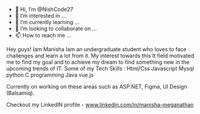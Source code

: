 - 👋 Hi, I’m @NishCode27
- 👀 I’m interested in ...
- 🌱 I’m currently learning ...
- 💞️ I’m looking to collaborate on ...
- 📫 How to reach me ...

<!---
NishCode27/NishCode27 is a ✨ special ✨ repository because its `README.md` (this file) appears on your GitHub profile.
You can click the Preview link to take a look at your changes.
--->
Hey guys!
Iam Manisha
Iam an undergraduate student who loves to  face challenges and learn a lot from it.
My interest towards this It field motivated me to find my goal and to achieve my dream to find something new in the  upcoming trends of IT.
Some of my Tech Skills :
 Html/Css
 Javascript
 Mysql
 python
 C programming
 Java
 vue.js

Currently on working on these areas such as ASP.NET, Figma, UI Design (Balsamiq).

Checkout my LinkedIN profile - www.linkedin.com/in/manisha-meganathan 
